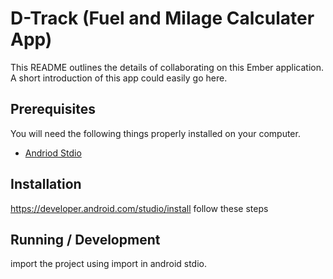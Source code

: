 # D-Track (Fuel and Milage Calculater App)

This README outlines the details of collaborating on this Ember application. A short introduction of this app could easily go here.

## Prerequisites

You will need the following things properly installed on your computer.

* [Andriod Stdio](https://developer.android.com/studio)

## Installation
https://developer.android.com/studio/install follow these steps

## Running / Development
import the project using import in android stdio.
